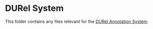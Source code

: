# DURel System

This folder contains any files relevant for the [DURel Annotation System](https://www.ims.uni-stuttgart.de/data/durel-tool).
